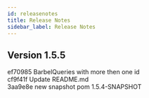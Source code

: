 ```yaml
---
id: releasenotes
title: Release Notes
sidebar_label: Release Notes
---
```


## Version 1.5.5
ef70985 BarbelQueries with more then one id</br>
cf9f41f Update README.md</br>
3aa9e8e new snapshot pom 1.5.4-SNAPSHOT</br>